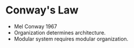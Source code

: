 # Conway's Law

* Mel Conway 1967
* Organization determines architecture.
* Modular system requires modular organization.



